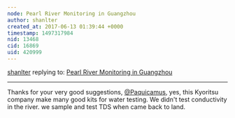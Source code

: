 ```yaml
---
node: Pearl River Monitoring in Guangzhou
author: shanlter
created_at: 2017-06-13 01:39:44 +0000
timestamp: 1497317984
nid: 13468
cid: 16869
uid: 420999
---
```




[shanlter](../profile/shanlter) replying to: [Pearl River Monitoring in Guangzhou](../notes/shanlter/09-21-2016/pearl-river-monitoring-in-guangzhou)

----
Thanks for your very good suggestions, [@Paquicamus](/profile/Paquicamus), yes, this Kyoritsu company make many good kits for water testing. We didn't test conductivity in the river. we sample and test TDS when came back to land.